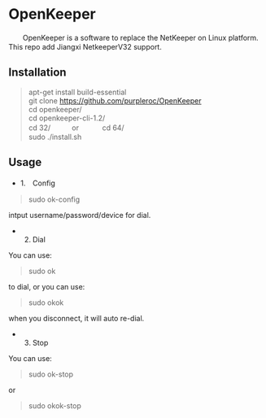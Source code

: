 # OpenKeeper
 　　OpenKeeper is a software to replace the NetKeeper on Linux platform. This repo add Jiangxi NetkeeperV32 support.
## Installation
>apt-get install build-essential<br>
>git clone https://github.com/purpleroc/OpenKeeper<br>
>cd openkeeper/<br> 
>cd openkeeper-cli-1.2/<br> 
>cd 32/　　　or 　　　cd 64/<br>
>sudo ./install.sh

## Usage
* 1.　Config<br> 

>sudo ok-config<br>

intput username/password/device for dial.

* 2. Dial<br>

You can use:
>sudo ok

to dial, or you can use:
>sudo okok

when you disconnect, it will auto re-dial. 

* 3. Stop

You can use:
>sudo ok-stop

or
>sudo okok-stop

